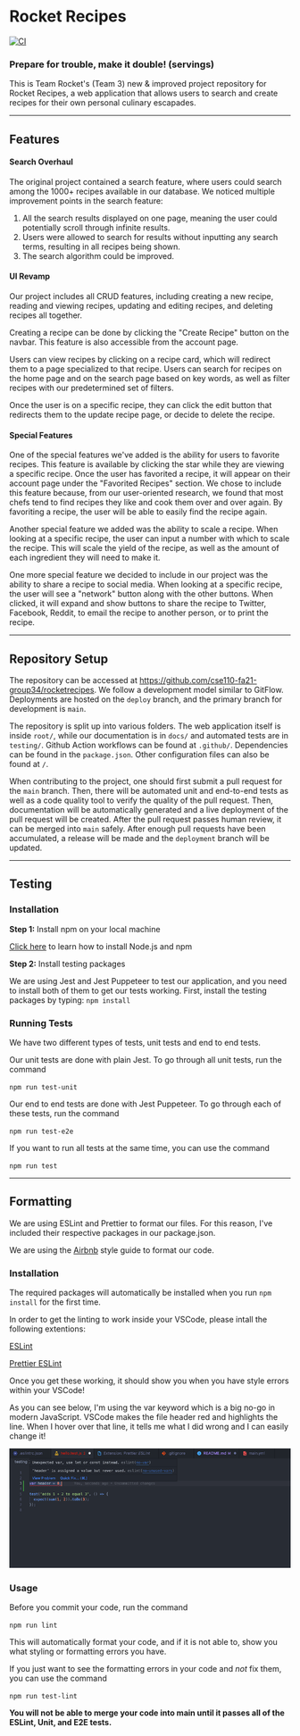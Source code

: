 # Rocket Recipes
[![CI](https://github.com/cse112-sp22-group3/rocketrecipes/actions/workflows/main.yml/badge.svg)](https://github.com/cse112-sp22-group3/rocketrecipes/actions/workflows/main.yml)
### Prepare for trouble, make it double! (servings)

This is Team Rocket's (Team 3) new & improved project repository for Rocket Recipes, a web application that allows users to search and create recipes for their own personal culinary escapades. 

<!-- Check out our website live [here](https://rocket-recipes.com/)! -->

<!-- If you are looking for our Private video, the link is [here](https://www.youtube.com/watch?v=MG4AHLxTytE)! -->

---
## Features

#### Search Overhaul

The original project contained a search feature, where users could search among the 1000+ recipes available in our database. We noticed multiple improvement points in the search feature:
1. All the search results displayed on one page, meaning the user could potentially scroll through infinite results.
2. Users were allowed to search for results without inputting any search terms, resulting in all recipes being shown.
3. The search algorithm could be improved.

#### UI Revamp

Our project includes all CRUD features, including creating a new recipe, reading and viewing recipes, updating and editing recipes, and deleting recipes all together.

Creating a recipe can be done by clicking the "Create Recipe" button on the navbar. This feature is also accessible from the account page.

Users can view recipes by clicking on a recipe card, which will redirect them to a page specialized to that recipe. Users can search for recipes on the home page and on the search page based on key words, as well as filter recipes with our predetermined set of filters. 

Once the user is on a specific recipe, they can click the edit button that redirects them to the update recipe page, or decide to delete the recipe.

#### Special Features

One of the special features we've added is the ability for users to favorite recipes. This feature is available by clicking the star while they are viewing a specific recipe. Once the user has favorited a recipe, it will appear on their account page under the "Favorited Recipes" section. We chose to include this feature because, from our user-oriented research, we found that most chefs tend to find recipes they like and cook them over and over again. By favoriting a recipe, the user will be able to easily find the recipe again.

Another special feature we added was the ability to scale a recipe. When looking at a specific recipe, the user can input a number with which to scale the recipe. This will scale the yield of the recipe, as well as the amount of each ingredient they will need to make it.

One more special feature we decided to include in our project was the ability to share a recipe to social media. When looking at a specific recipe, the user will see a "network" button along with the other buttons. When clicked, it will expand and show buttons to share the recipe to Twitter, Facebook, Reddit, to email the recipe to another person, or to print the recipe.

---

## Repository Setup

The repository can be accessed at https://github.com/cse110-fa21-group34/rocketrecipes. We follow a development model similar to GitFlow. Deployments are hosted on the ```deploy``` branch, and the primary branch for development is ```main```. 

The repository is split up into various folders. The web application itself is inside ```root/```, while our documentation is in ```docs/``` and automated tests are in ```testing/```. Github Action workflows can be found at ```.github/```. Dependencies can be found in the ```package.json```. Other configuration files can also be found at ```/```. 

When contributing to the project, one should first submit a pull request for the ```main``` branch. Then, there will be automated unit and end-to-end tests as well as a code quality tool to verify the quality of the pull request. Then, documentation will be automatically generated and a live deployment of the pull request will be created. After the pull request passes human review, it can be merged into ```main``` safely. After enough pull requests have been accumulated, a release will be made and the ```deployment``` branch will be updated.

---
## Testing
### Installation
**Step 1:** Install npm on your local machine

[Click here](https://docs.npmjs.com/downloading-and-installing-node-js-and-npm) to learn how to install Node.js and npm


**Step 2:** Install testing packages

We are using Jest and Jest Puppeteer to test our application, and you need to install both of them to get our tests working. First, install the testing packages by typing:
`npm install`

### Running Tests
We have two different types of tests, unit tests and end to end tests.

Our unit tests are done with plain Jest. To go through all unit tests, run the command

`npm run test-unit`


Our end to end tests are done with Jest Puppeteer. To go through each of these tests, run the command

`npm run test-e2e`


If you want to run all tests at the same time, you can use the command

`npm run test`


---
## Formatting
We are using ESLint and Prettier to format our files. For this reason, I've included their respective packages in our package.json.

We are using the [Airbnb](https://github.com/airbnb/javascript) style guide to format our code.
### Installation
The required packages will automatically be installed when you run `npm install` for the first time.

In order to get the linting to work inside your VSCode, please intall the following extentions:


[ESLint](https://marketplace.visualstudio.com/items?itemName=dbaeumer.vscode-eslint)

[Prettier ESLint](https://marketplace.visualstudio.com/items?itemName=rvest.vs-code-prettier-eslint)


Once you get these working, it should show you when you have style errors within your VSCode! 

As you can see below, I'm using the var keyword which is a big no-go in modern JavaScript. VSCode makes the file header red and highlights the line. When I hover over that line, it tells me what I did wrong and I can easily change it!

![ESLint in VSCode example](./docs/VSCode-ESLint-example.png)


### Usage

Before you commit your code, run the command 

`npm run lint`

This will automatically format your code, and if it is not able to, show you what styling or formatting errors you have.

If you just want to see the formatting errors in your code and *not* fix them, you can use the command

`npm run test-lint`

**You will not be able to merge your code into main until it passes all of the ESLint, Unit, and E2E tests.**
